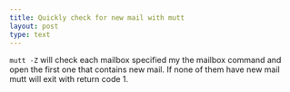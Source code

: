 ```yaml
---
title: Quickly check for new mail with mutt
layout: post
type: text
---
```


`mutt -Z` will check each mailbox specified my the mailbox command and open the
first one that contains new mail. If none of them have new mail mutt will exit
with return code 1.
